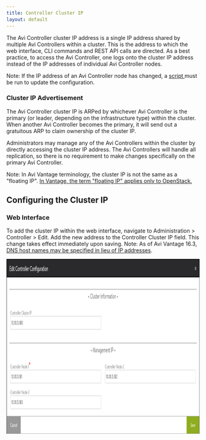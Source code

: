 ```yaml
---
title: Controller Cluster IP
layout: default
---
```

The Avi Controller cluster IP address is a single IP address shared by multiple Avi Controllers within a cluster. This is the address to which the web interface, CLI commands and REST API calls are directed. As a best practice, to access the Avi Controller, one logs onto the cluster IP address instead of the IP addresses of individual Avi Controller nodes.

Note: If the IP address of an Avi Controller node has changed, a <a href="/ctlr-cfg-update-after-ip-change">script </a>must be run to update the configuration.

### Cluster IP Advertisement

The Avi Controller cluster IP is ARPed by whichever Avi Controller is the primary (or leader, depending on the infrastructure type) within the cluster. When another Avi Controller becomes the primary, it will send out a gratuitous ARP to claim ownership of the cluster IP.

Administrators may manage any of the Avi Controllers within the cluster by directly accessing the cluster IP address. The Avi Controllers will handle all replication, so there is no requirement to make changes specifically on the primary Avi Controller.

Note: In Avi Vantage terminology, the cluster IP is not the same as a "floating IP". <a href="/docs/configuration-guide/applications/virtual-services/create-virtual-service#openstack-floatingip">In Vantage, the term "floating IP" applies only to OpenStack.</a>

## Configuring the Cluster IP

### Web Interface

To add the cluster IP within the web interface, navigate to Administration > Controller > Edit. Add the new address to the Controller Cluster IP field. This change takes effect immediately upon saving. Note: As of Avi Vantage 16.3, <a href="/cluster-configuration-with-fqdn/]">DNS host names may be specified in lieu of IP addresses</a>.

<a href="img/cluster-config-example.png"><img class="alignnone size-full wp-image-10593" src="img/cluster-config-example.png" alt="cluster-config-example" width="1140" height="456"></a>
